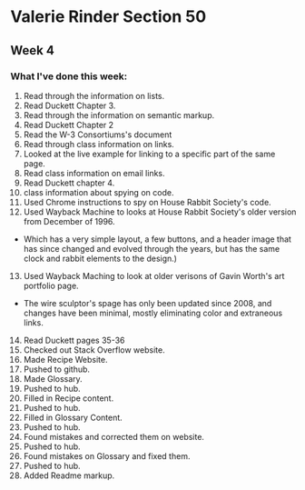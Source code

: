 # Valerie Rinder Section 50
## Week 4
### What I've done this week:
1. Read through the information on lists.
2. Read Duckett Chapter 3.
3. Read through the information on semantic markup.
4. Read Duckett Chapter 2
5. Read the W-3 Consortiums's document
6. Read through class information on links.
7. Looked at the live example for linking to a specific part of the same page.
8. Read class information on email links.
9. Read Duckett chapter 4.
10.  class information about spying on code.
11. Used Chrome instructions to spy on House Rabbit Society's code.
12. Used Wayback Machine to looks at House Rabbit Society's older version from December of 1996.
 * Which has a very simple layout, a few buttons, and a header image that has since changed and evolved through the years, but has the same clock and rabbit elements to the design.)
13. Used Wayback Maching to look at older verisons of Gavin Worth's art portfolio page.
 * The wire sculptor's spage has only been updated since 2008, and changes have been minimal, mostly eliminating color and extraneous links.
14. Read Duckett pages 35-36
15. Checked out Stack Overflow website.
16. Made Recipe Website.
17. Pushed to github.
18. Made Glossary.
19. Pushed to hub.
20. Filled in Recipe content.
21. Pushed to hub.
22. Filled in Glossary Content.
23. Pushed to hub.
24. Found mistakes and corrected them on website.
25. Pushed to hub.
26. Found mistakes on Glossary and fixed them.
27. Pushed to hub.
28. Added Readme markup.
